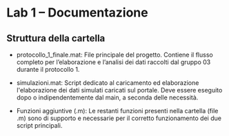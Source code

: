 Lab 1 – Documentazione
======================


Struttura della cartella
------------------

- protocollo_1_finale.mat:
  File principale del progetto. Contiene il flusso completo per l’elaborazione e l’analisi dei dati raccolti dal gruppo 03 durante il protocollo 1.

- simulazioni.mat:
  Script dedicato al caricamento ed elaborazione l'elaborazione dei dati simulati caricati sul portale. Deve essere eseguito dopo o indipendentemente dal main, a seconda delle necessità.

- Funzioni aggiuntive (.m):
  Le restanti funzioni presenti nella cartella (file .m) sono di supporto e necessarie per il corretto funzionamento dei due script principali.
